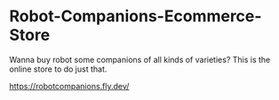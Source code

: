 # Robot-Companions-Ecommerce-Store
Wanna buy robot some companions of all kinds of varieties? This is the online store to do just that.

https://robotcompanions.fly.dev/

